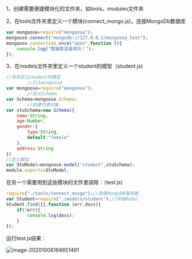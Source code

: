 1、创建需要便捷模块化的文件夹，如tools，modules文件夹

2、在tools文件夹里定义一个模块(connect_mongo.js)，连接MongoDb数据库

```js
var mongoose=require("mongoose");
mongoose.connect("mongodb://127.0.0.1/mongoose_test");
mongoose.connection.once("open",function (){
    console.log("数据库连接成功！");
});
```

3、在models文件夹里定义一个student的模型（student.js)

```js
//用来定义student的模型
		//引入mongoose
var mongoose=require("mongoose");
		//定义Schema
var Schema=mongoose.Schema;
		//创建约束对象
var stuSchema=new Schema({
    name:String,
    age:Number,
    gender:{
        type:String,
        default:"female"
    },
    address:String
})
//定义模型
var StuModel=mongoose.model("student",stuSchema);
module.exports=StuModel;
```

在另一个需要用到这些模块的文件里调用：（test.js)

```js
require("./tools/connect_mongo");//连接MongoDB服务器
var Student=require("./models/student");//获取Model
Student.find({},function (err,docs){
    if(!err){
        console.log(docs);
    }
});
```

运行test.js结果：

![image-20201008164651461](C:\Users\24417\AppData\Roaming\Typora\typora-user-images\image-20201008164651461.png)